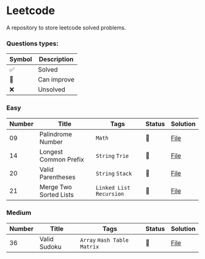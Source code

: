 # Leetcode

A repository to store leetcode solved problems.

### Questions types: 

| Symbol              | Description |
|---------------------|-------------|
| :white_check_mark:  | Solved      |
| :construction:      | Can improve |
| :x:                 | Unsolved    |

### Easy

| Number | Title                              | Tags                                                             | Status             | Solution                                                                                                               |
|--------|------------------------------------|------------------------------------------------------------------|--------------------|------------------------------------------------------------------------------------------------------------------------|
| 09 | Palindrome Number | `Math` | :construction: | [File](https://github.com/johnazedo/interview-questions/blob/main/leetcode/easy/palindrome_number.cpp) |
| 14 | Longest Common Prefix | `String` `Trie` | :construction: | [File](https://github.com/johnazedo/interview-questions/blob/main/leetcode/easy/longest_common_prefix.cpp) |
| 20     | Valid Parentheses            | `String` `Stack`                                        | :construction: | [File](https://github.com/johnazedo/interview-questions/blob/main/leetcode/easy/valid_parentheses.cpp)             |                 |
| 21     | Merge Two Sorted Lists             | `Linked List` `Recursion`                                        | :construction: | [File](https://github.com/johnazedo/interview-questions/blob/main/leetcode/easy/merge_two_sorted_list.cpp)             |                 |


### Medium

| Number | Title                | Tags                                                                                    | Status         | Solution                                                                                                   |
|--------|----------------------|-----------------------------------------------------------------------------------------|----------------|------------------------------------------------------------------------------------------------------------|
| 36     | Valid Sudoku         | `Array` `Hash Table` `Matrix`                                                           | :construction: | [File](https://github.com/johnazedo/interview-questions/blob/main/leetcode/medium/valid_sudoku.go)         |

